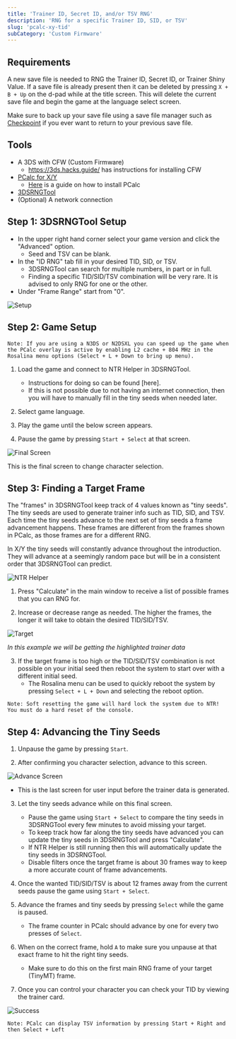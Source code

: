 ```yaml
---
title: 'Trainer ID, Secret ID, and/or TSV RNG'
description: 'RNG for a specific Trainer ID, SID, or TSV'
slug: 'pcalc-xy-tid'
subCategory: 'Custom Firmware'
---
```


## Requirements

A new save file is needed to RNG the Trainer ID, Secret ID, or Trainer Shiny Value. If a save file is already present then it can be deleted by pressing `X + B + Up` on the d-pad while at the title screen. This will delete the current save file and begin the game at the language select screen.

Make sure to back up your save file using a save file manager such as [Checkpoint](https://github.com/FlagBrew/Checkpoint/releases) if you ever want to return to your previous save file.

## Tools

- A 3DS with CFW (Custom Firmware)
  - https://3ds.hacks.guide/ has instructions for installing CFW
- [PCalc for X/Y](https://pokemonrng.com/downloads/pcalc/pcalc-xy.zip)
  - [Here](https://www.pokemonrng.com/misc-3ds-installing-pcalc) is a guide on how to install PCalc
- [3DSRNGTool](https://github.com/wwwwwwzx/3DSRNGTool/releases)
- (Optional) A network connection

## Step 1: 3DSRNGTool Setup

- In the upper right hand corner select your game version and click the "Advanced" option.
  - Seed and TSV can be blank.
- In the "ID RNG" tab fill in your desired TID, SID, or TSV.
  - 3DSRNGTool can search for multiple numbers, in part or in full.
  - Finding a specific TID/SID/TSV combination will be very rare. It is advised to only RNG for one or the other.
- Under "Frame Range" start from "0".

![Setup](../../images/X-Y/TID/Setup.png)

## Step 2: Game Setup

```
Note: If you are using a N3DS or N2DSXL you can speed up the game when the PCalc overlay is active by enabling L2 cache + 804 MHz in the Rosalina menu options (Select + L + Down to bring up menu).
```

1. Load the game and connect to NTR Helper in 3DSRNGTool.

   - Instructions for doing so can be found [here].
   - If this is not possible due to not having an internet connection, then you will have to manually fill in the tiny seeds when needed later.

2. Select game language.

3. Play the game until the below screen appears.

4. Pause the game by pressing `Start + Select` at that screen.

![Final Screen](../../images/X-Y/TID/Final-Screen.png)

This is the final screen to change character selection.

## Step 3: Finding a Target Frame

The "frames" in 3DSRNGTool keep track of 4 values known as "tiny seeds". The tiny seeds are used to generate trainer info such as TID, SID, and TSV. Each time the tiny seeds advance to the next set of tiny seeds a frame advancement happens. These frames are different from the frames shown in PCalc, as those frames are for a different RNG.

In X/Y the tiny seeds will constantly advance throughout the introduction. They will advance at a seemingly random pace but will be in a consistent order that 3DSRNGTool can predict.

![NTR Helper](../../images/X-Y/TID/NTR-Helper.png)

1. Press "Calculate" in the main window to receive a list of possible frames that you can RNG for.

2. Increase or decrease range as needed. The higher the frames, the longer it will take to obtain the desired TID/SID/TSV.

![Target](../../images/X-Y/TID/Target.png)

_In this example we will be getting the highlighted trainer data_

3. If the target frame is too high or the TID/SID/TSV combination is not possible on your initial seed then reboot the system to start over with a different initial seed.
   - The Rosalina menu can be used to quickly reboot the system by pressing `Select + L + Down` and selecting the reboot option.

```
Note: Soft resetting the game will hard lock the system due to NTR! You must do a hard reset of the console.
```

## Step 4: Advancing the Tiny Seeds

1. Unpause the game by pressing `Start`.

2. After confirming you character selection, advance to this screen.

![Advance Screen](../../images/X-Y/TID/Advance.png)

- This is the last screen for user input before the trainer data is generated.

3. Let the tiny seeds advance while on this final screen.

   - Pause the game using `Start + Select` to compare the tiny seeds in 3DSRNGTool every few minutes to avoid missing your target.
   - To keep track how far along the tiny seeds have advanced you can update the tiny seeds in 3DSRNGTool and press "Calculate".
   - If NTR Helper is still running then this will automatically update the tiny seeds in 3DSRNGTool.
   - Disable filters once the target frame is about 30 frames way to keep a more accurate count of frame advancements.

4. Once the wanted TID/SID/TSV is about 12 frames away from the current seeds pause the game using `Start + Select`.

5. Advance the frames and tiny seeds by pressing `Select` while the game is paused.

   - The frame counter in PCalc should advance by one for every two presses of `Select`.

6. When on the correct frame, hold `A` to make sure you unpause at that exact frame to hit the right tiny seeds.

   - Make sure to do this on the first main RNG frame of your target (TinyMT) frame.

7. Once you can control your character you can check your TID by viewing the trainer card.

![Success](../../images/X-Y/TID/Success.png)

```
Note: PCalc can display TSV information by pressing Start + Right and then Select + Left
```
